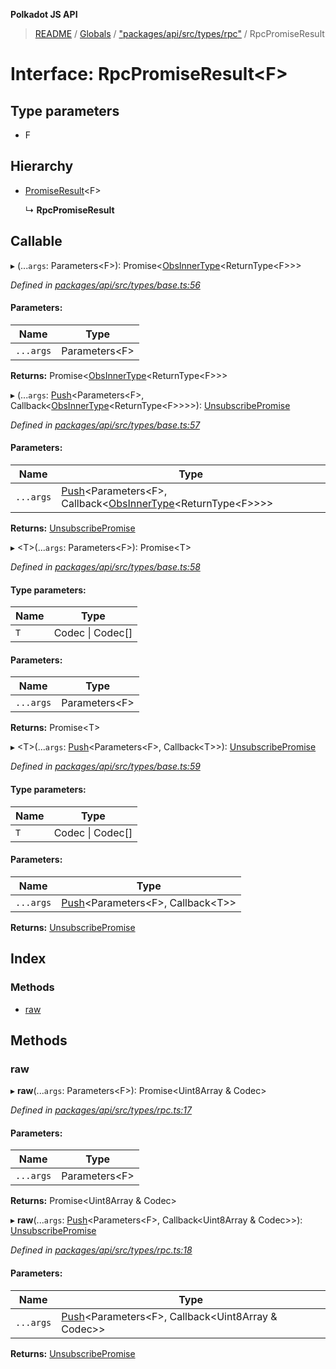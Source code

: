 **Polkadot JS API**

> [README](../README.md) / [Globals](../globals.md) / ["packages/api/src/types/rpc"](../modules/_packages_api_src_types_rpc_.md) / RpcPromiseResult

# Interface: RpcPromiseResult\<**F**>

## Type parameters

* F

## Hierarchy

* [PromiseResult](_packages_api_src_types_base_.promiseresult.md)\<F>

  ↳ **RpcPromiseResult**

## Callable

▸ (...`args`: Parameters\<F>): Promise\<[ObsInnerType](../modules/_packages_api_src_types_base_.md#obsinnertype)\<ReturnType\<F>>>

*Defined in [packages/api/src/types/base.ts:56](https://github.com/polkadot-js/api/blob/19d6165bd/packages/api/src/types/base.ts#L56)*

#### Parameters:

Name | Type |
------ | ------ |
`...args` | Parameters\<F> |

**Returns:** Promise\<[ObsInnerType](../modules/_packages_api_src_types_base_.md#obsinnertype)\<ReturnType\<F>>>

▸ (...`args`: [Push](../modules/_packages_api_src_types_base_.md#push)\<Parameters\<F>, Callback\<[ObsInnerType](../modules/_packages_api_src_types_base_.md#obsinnertype)\<ReturnType\<F>>>>): [UnsubscribePromise](../modules/_packages_api_src_types_base_.md#unsubscribepromise)

*Defined in [packages/api/src/types/base.ts:57](https://github.com/polkadot-js/api/blob/19d6165bd/packages/api/src/types/base.ts#L57)*

#### Parameters:

Name | Type |
------ | ------ |
`...args` | [Push](../modules/_packages_api_src_types_base_.md#push)\<Parameters\<F>, Callback\<[ObsInnerType](../modules/_packages_api_src_types_base_.md#obsinnertype)\<ReturnType\<F>>>> |

**Returns:** [UnsubscribePromise](../modules/_packages_api_src_types_base_.md#unsubscribepromise)

▸ \<T>(...`args`: Parameters\<F>): Promise\<T>

*Defined in [packages/api/src/types/base.ts:58](https://github.com/polkadot-js/api/blob/19d6165bd/packages/api/src/types/base.ts#L58)*

#### Type parameters:

Name | Type |
------ | ------ |
`T` | Codec \| Codec[] |

#### Parameters:

Name | Type |
------ | ------ |
`...args` | Parameters\<F> |

**Returns:** Promise\<T>

▸ \<T>(...`args`: [Push](../modules/_packages_api_src_types_base_.md#push)\<Parameters\<F>, Callback\<T>>): [UnsubscribePromise](../modules/_packages_api_src_types_base_.md#unsubscribepromise)

*Defined in [packages/api/src/types/base.ts:59](https://github.com/polkadot-js/api/blob/19d6165bd/packages/api/src/types/base.ts#L59)*

#### Type parameters:

Name | Type |
------ | ------ |
`T` | Codec \| Codec[] |

#### Parameters:

Name | Type |
------ | ------ |
`...args` | [Push](../modules/_packages_api_src_types_base_.md#push)\<Parameters\<F>, Callback\<T>> |

**Returns:** [UnsubscribePromise](../modules/_packages_api_src_types_base_.md#unsubscribepromise)

## Index

### Methods

* [raw](_packages_api_src_types_rpc_.rpcpromiseresult.md#raw)

## Methods

### raw

▸ **raw**(...`args`: Parameters\<F>): Promise\<Uint8Array & Codec>

*Defined in [packages/api/src/types/rpc.ts:17](https://github.com/polkadot-js/api/blob/19d6165bd/packages/api/src/types/rpc.ts#L17)*

#### Parameters:

Name | Type |
------ | ------ |
`...args` | Parameters\<F> |

**Returns:** Promise\<Uint8Array & Codec>

▸ **raw**(...`args`: [Push](../modules/_packages_api_src_types_base_.md#push)\<Parameters\<F>, Callback\<Uint8Array & Codec>>): [UnsubscribePromise](../modules/_packages_api_src_types_base_.md#unsubscribepromise)

*Defined in [packages/api/src/types/rpc.ts:18](https://github.com/polkadot-js/api/blob/19d6165bd/packages/api/src/types/rpc.ts#L18)*

#### Parameters:

Name | Type |
------ | ------ |
`...args` | [Push](../modules/_packages_api_src_types_base_.md#push)\<Parameters\<F>, Callback\<Uint8Array & Codec>> |

**Returns:** [UnsubscribePromise](../modules/_packages_api_src_types_base_.md#unsubscribepromise)

